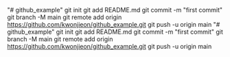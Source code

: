 "# github_example"  git init git add README.md git commit -m "first commit" git branch -M main git remote add origin https://github.com/kwonjieon/github_example.git git push -u origin main
"# github_example"  git init git add README.md git commit -m "first commit" git branch -M main git remote add origin https://github.com/kwonjieon/github_example.git git push -u origin main
